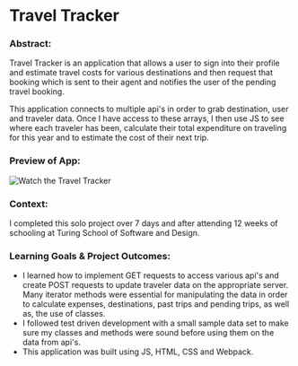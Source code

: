 # Travel Tracker


### Abstract:
Travel Tracker is an application that allows a user to sign into their profile and estimate travel costs for various destinations and then request that booking which is sent to their agent and notifies the user of the pending travel booking. 

This application connects to multiple api's in order to grab destination, user and traveler data. Once I have access to these arrays, I then use JS to see where each traveler has been, calculate their total expenditure on traveling for this year and to estimate the cost of their next trip. 

### Preview of App:
![Watch the Travel Tracker](https://media.giphy.com/media/v1.Y2lkPTc5MGI3NjExMWMxMzBiM2FjYzcxNWUyNGNkMzQ3NzJhZjYwMzRlZjcyZjdiZTY5NiZlcD12MV9pbnRlcm5hbF9naWZzX2dpZklkJmN0PWc/rlPoRwTFpg4bdHxQjf/giphy.gif)

### Context:
I completed this solo project over 7 days and after attending 12 weeks of schooling at Turing School of Software and Design.

### Learning Goals & Project Outcomes:
* I learned how to implement GET requests to access various api's and create POST requests to update traveler data on the appropriate server. Many iterator methods were essential for manipulating the data in order to calculate expenses, destinations, past trips and pending trips, as well as, the use of classes. 
* I followed test driven development with a small sample data set to make sure my classes and methods were sound before using them on the data from api's. 
* This application was built using JS, HTML, CSS and Webpack.
